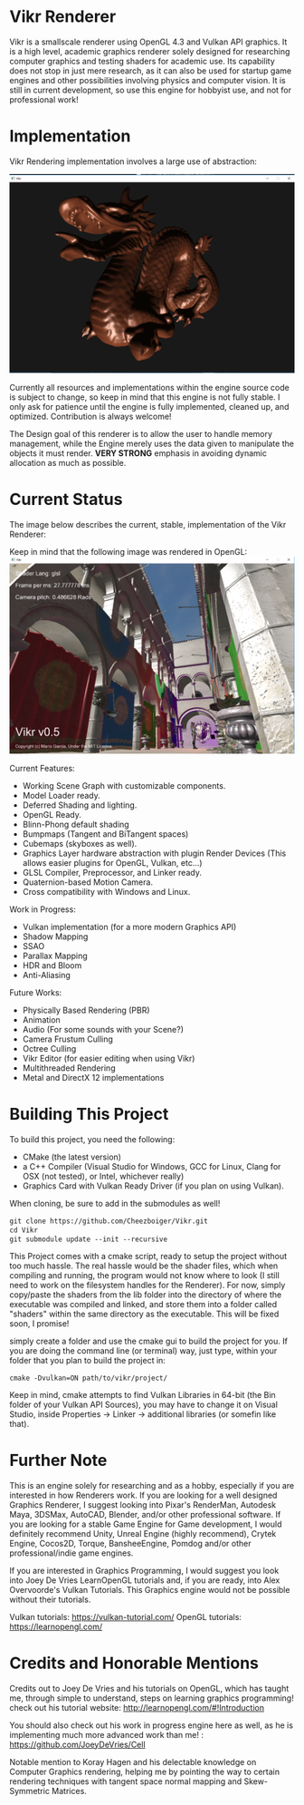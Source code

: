 # Vikr Renderer
Vikr is a smallscale renderer using OpenGL 4.3 and Vulkan API graphics. It is a high level, academic graphics
renderer solely designed for researching computer graphics and testing shaders for academic use. Its
capability does not stop in just mere research, as it can also be used for startup game engines and
other possibilities involving physics and computer vision. It is still in current development, so use 
this engine for hobbyist use, and not for professional work!

# Implementation
Vikr Rendering implementation involves a large use of abstraction:
  
![alt tag](https://raw.githubusercontent.com/Cheezboiger/vikr/master/samples/dragon_ex.png)
  
Currently all resources and implementations within the engine source code is subject to change,
so keep in mind that this engine is not fully stable. I only ask for patience until the engine is fully implemented, cleaned up,
and optimized. Contribution is always welcome!
  
The Design goal of this renderer is to allow the user to handle memory management, while the Engine merely uses the data
given to manipulate the objects it must render. **VERY STRONG** emphasis in avoiding dynamic allocation as much as possible.

# Current Status

The image below describes the current, stable, implementation of the Vikr Renderer:
  
Keep in mind that the following image was rendered in OpenGL:
![alt tag](https://raw.githubusercontent.com/Cheezboiger/vikr/master/samples/textrender.png)

Current Features:
  - Working Scene Graph with customizable components.
  - Model Loader ready.
  - Deferred Shading and lighting.
  - OpenGL Ready.
  - Blinn-Phong default shading
  - Bumpmaps (Tangent and BiTangent spaces)
  - Cubemaps (skyboxes as well).
  - Graphics Layer hardware abstraction with plugin Render Devices (This allows easier plugins for OpenGL, Vulkan, etc...)
  - GLSL Compiler, Preprocessor, and Linker ready.
  - Quaternion-based Motion Camera.
  - Cross compatibility with Windows and Linux.
  
Work in Progress:
  - Vulkan implementation (for a more modern Graphics API)
  - Shadow Mapping
  - SSAO
  - Parallax Mapping
  - HDR and Bloom
  - Anti-Aliasing

Future Works:
  - Physically Based Rendering (PBR)
  - Animation
  - Audio (For some sounds with your Scene?)
  - Camera Frustum Culling
  - Octree Culling
  - Vikr Editor (for easier editing when using Vikr)
  - Multithreaded Rendering
  - Metal and DirectX 12 implementations
    
# Building This Project
To build this project, you need the following:
  - CMake (the latest version)
  - a C++ Compiler (Visual Studio for Windows, GCC for Linux, Clang for OSX (not tested), or Intel, whichever really)
  - Graphics Card with Vulkan Ready Driver (if you plan on using Vulkan).

When cloning, be sure to add in the submodules as well!
```
git clone https://github.com/Cheezboiger/Vikr.git
cd Vikr
git submodule update --init --recursive
```
This Project comes with a cmake script, ready to setup the project without too much hassle. The real hassle would be the 
shader files, which when compiling and running, the program would not know where to look (I still need to work on the 
filesystem handles for the Renderer). For now, simply copy/paste the shaders from the lib folder into the directory of where the 
executable was compiled and linked, and store them into a folder called "shaders" within the same directory as the executable.
This will be fixed soon, I promise! 

simply create a folder and use the cmake gui to build the project for you. If you are doing the command line (or terminal) way,
just type, within your folder that you plan to build the project in:

```
cmake -Dvulkan=ON path/to/vikr/project/
```
Keep in mind, cmake attempts to find Vulkan Libraries in 64-bit (the Bin folder of your Vulkan API Sources), you may have to change it on Visual Studio, inside Properties -> Linker -> additional libraries (or somefin like that).

# Further Note
This is an engine solely for researching and as a hobby, especially if you are interested in how Renderers work. If you are looking for a well designed Graphics Renderer, I suggest looking into Pixar's RenderMan, Autodesk Maya, 3DSMax, AutoCAD, Blender, and/or other professional software. If you are looking for a stable Game Engine for Game development, I would definitely recommend Unity, Unreal Engine (highly recommend), Crytek Engine, Cocos2D, Torque, BansheeEngine, Pomdog and/or other professional/indie game engines. 
  
If you are interested in Graphics Programming, I would suggest you look into Joey De Vries LearnOpenGL tutorials and, if you are ready, into Alex Overvoorde's Vulkan Tutorials. This Graphics engine would not be possible without their tutorials.
  
Vulkan tutorials: https://vulkan-tutorial.com/
OpenGL tutorials: https://learnopengl.com/
  
# Credits and Honorable Mentions
Credits out to Joey De Vries and his tutorials on OpenGL, which has taught me,
through simple to understand, steps on learning graphics programming! check
out his tutorial website: http://learnopengl.com/#!Introduction
  
You should also check out his work in progress engine here as well, as he is implementing
much more advanced work than me! : https://github.com/JoeyDeVries/Cell
  
Notable mention to Koray Hagen and his delectable knowledge on Computer Graphics rendering,
helping me by pointing the way to certain rendering techniques with tangent space normal
mapping and Skew-Symmetric Matrices.